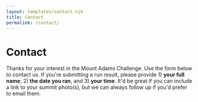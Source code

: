 ```yaml
---
layout: templates/contact.njk
title: Contact
permalink: /contact/
---
```

# Contact

Thanks for your interest in the Mount Adams Challenge. Use the form below to contact us. If you're submitting a run result, please provide 1) **your full name**, 2) **the date you ran**, and 3) **your time**. It'd be great if you can include a link to your summit photo(s), but we can always follow up if you'd prefer to email them.